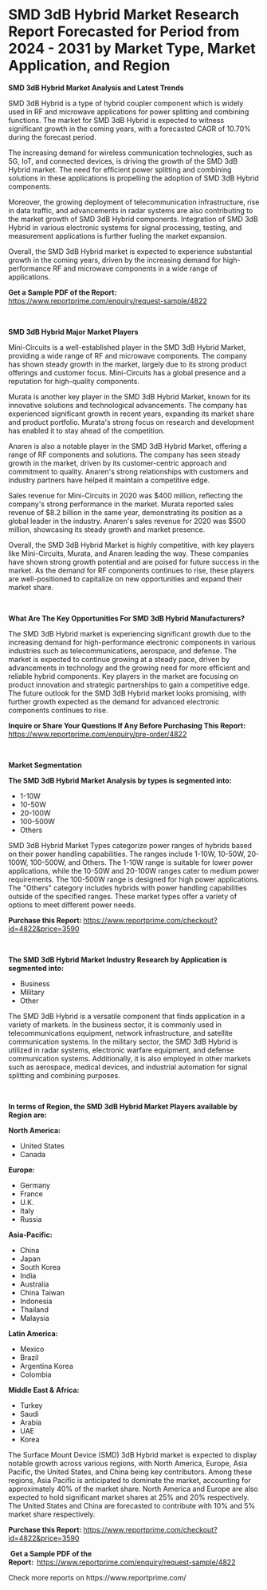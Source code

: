 <p><h1>SMD 3dB Hybrid Market Research Report Forecasted for Period from 2024 -  2031 by Market Type, Market Application, and Region</h1></p><p><strong>SMD 3dB Hybrid Market Analysis and Latest Trends</strong></p>
<p><p>SMD 3dB Hybrid is a type of hybrid coupler component which is widely used in RF and microwave applications for power splitting and combining functions. The market for SMD 3dB Hybrid is expected to witness significant growth in the coming years, with a forecasted CAGR of 10.70% during the forecast period.</p><p>The increasing demand for wireless communication technologies, such as 5G, IoT, and connected devices, is driving the growth of the SMD 3dB Hybrid market. The need for efficient power splitting and combining solutions in these applications is propelling the adoption of SMD 3dB Hybrid components.</p><p>Moreover, the growing deployment of telecommunication infrastructure, rise in data traffic, and advancements in radar systems are also contributing to the market growth of SMD 3dB Hybrid components. Integration of SMD 3dB Hybrid in various electronic systems for signal processing, testing, and measurement applications is further fueling the market expansion.</p><p>Overall, the SMD 3dB Hybrid market is expected to experience substantial growth in the coming years, driven by the increasing demand for high-performance RF and microwave components in a wide range of applications.</p></p>
<p><strong>Get a Sample PDF of the Report:&nbsp;</strong> <a href="https://www.reportprime.com/enquiry/request-sample/4822">https://www.reportprime.com/enquiry/request-sample/4822</a></p>
<p>&nbsp;</p>
<p><strong>SMD 3dB Hybrid Major Market Players</strong></p>
<p><p>Mini-Circuits is a well-established player in the SMD 3dB Hybrid Market, providing a wide range of RF and microwave components. The company has shown steady growth in the market, largely due to its strong product offerings and customer focus. Mini-Circuits has a global presence and a reputation for high-quality components.</p><p>Murata is another key player in the SMD 3dB Hybrid Market, known for its innovative solutions and technological advancements. The company has experienced significant growth in recent years, expanding its market share and product portfolio. Murata's strong focus on research and development has enabled it to stay ahead of the competition.</p><p>Anaren is also a notable player in the SMD 3dB Hybrid Market, offering a range of RF components and solutions. The company has seen steady growth in the market, driven by its customer-centric approach and commitment to quality. Anaren's strong relationships with customers and industry partners have helped it maintain a competitive edge.</p><p>Sales revenue for Mini-Circuits in 2020 was $400 million, reflecting the company's strong performance in the market. Murata reported sales revenue of $8.2 billion in the same year, demonstrating its position as a global leader in the industry. Anaren's sales revenue for 2020 was $500 million, showcasing its steady growth and market presence.</p><p>Overall, the SMD 3dB Hybrid Market is highly competitive, with key players like Mini-Circuits, Murata, and Anaren leading the way. These companies have shown strong growth potential and are poised for future success in the market. As the demand for RF components continues to rise, these players are well-positioned to capitalize on new opportunities and expand their market share.</p></p>
<p>&nbsp;</p>
<p><strong>What Are The Key Opportunities For SMD 3dB Hybrid Manufacturers?</strong></p>
<p><p>The SMD 3dB Hybrid market is experiencing significant growth due to the increasing demand for high-performance electronic components in various industries such as telecommunications, aerospace, and defense. The market is expected to continue growing at a steady pace, driven by advancements in technology and the growing need for more efficient and reliable hybrid components. Key players in the market are focusing on product innovation and strategic partnerships to gain a competitive edge. The future outlook for the SMD 3dB Hybrid market looks promising, with further growth expected as the demand for advanced electronic components continues to rise.</p></p>
<p><strong>Inquire or Share Your Questions If Any Before Purchasing This Report:</strong> <a href="https://www.reportprime.com/enquiry/pre-order/4822">https://www.reportprime.com/enquiry/pre-order/4822</a></p>
<p>&nbsp;</p>
<p><strong>Market Segmentation</strong></p>
<p><strong>The SMD 3dB Hybrid Market Analysis by types is segmented into:</strong></p>
<p><ul><li>1-10W</li><li>10-50W</li><li>20-100W</li><li>100-500W</li><li>Others</li></ul></p>
<p><p>SMD 3dB Hybrid Market Types categorize power ranges of hybrids based on their power handling capabilities. The ranges include 1-10W, 10-50W, 20-100W, 100-500W, and Others. The 1-10W range is suitable for lower power applications, while the 10-50W and 20-100W ranges cater to medium power requirements. The 100-500W range is designed for high power applications. The "Others" category includes hybrids with power handling capabilities outside of the specified ranges. These market types offer a variety of options to meet different power needs.</p></p>
<p><strong>Purchase this Report:&nbsp;</strong><a href="https://www.reportprime.com/checkout?id=4822&price=3590">https://www.reportprime.com/checkout?id=4822&price=3590</a></p>
<p>&nbsp;</p>
<p><strong>The SMD 3dB Hybrid Market Industry Research by Application is segmented into:</strong></p>
<p><ul><li>Business</li><li>Military</li><li>Other</li></ul></p>
<p><p>The SMD 3dB Hybrid is a versatile component that finds application in a variety of markets. In the business sector, it is commonly used in telecommunications equipment, network infrastructure, and satellite communication systems. In the military sector, the SMD 3dB Hybrid is utilized in radar systems, electronic warfare equipment, and defense communication systems. Additionally, it is also employed in other markets such as aerospace, medical devices, and industrial automation for signal splitting and combining purposes.</p></p>
<p>&nbsp;</p>
<p><strong>In terms of Region, the SMD 3dB Hybrid Market Players available by Region are:</strong></p>
<p>
    <p> <strong> North America: </strong>
        <ul>
            <li>United States</li>
            <li>Canada</li>
        </ul>
        </p> 
    <p> <strong> Europe: </strong>
        <ul>
            <li>Germany</li>
            <li>France</li>
            <li>U.K.</li>
            <li>Italy</li>
            <li>Russia</li>
        </ul>
        </p> 
    <p> <strong> Asia-Pacific: </strong>
        <ul>
            <li>China</li>
            <li>Japan</li>
            <li>South Korea</li>
            <li>India</li>
            <li>Australia</li>
            <li>China Taiwan</li>
            <li>Indonesia</li>
            <li>Thailand</li>
            <li>Malaysia</li>
        </ul>
        </p> 
    <p> <strong> Latin America: </strong>
        <ul>
            <li>Mexico</li>
            <li>Brazil</li>
            <li>Argentina Korea</li>
            <li>Colombia</li>
        </ul>
        </p> 
    <p> <strong> Middle East & Africa: </strong>
        <ul>
            <li>Turkey</li>
            <li>Saudi</li>
            <li>Arabia</li>
            <li>UAE</li>
            <li>Korea</li>
        </ul>
    </p>
    </p>
<p><p>The Surface Mount Device (SMD) 3dB Hybrid market is expected to display notable growth across various regions, with North America, Europe, Asia Pacific, the United States, and China being key contributors. Among these regions, Asia Pacific is anticipated to dominate the market, accounting for approximately 40% of the market share. North America and Europe are also expected to hold significant market shares at 25% and 20% respectively. The United States and China are forecasted to contribute with 10% and 5% market share respectively.</p></p>
<p><strong>Purchase this Report: </strong><a href="https://www.reportprime.com/checkout?id=4822&price=3590">https://www.reportprime.com/checkout?id=4822&price=3590</a></p>
<p>&nbsp;<strong>Get a Sample PDF of the Report:&nbsp;&nbsp;</strong><a href="https://www.reportprime.com/enquiry/request-sample/4822">https://www.reportprime.com/enquiry/request-sample/4822</a></p>
<p><strong></strong></p>
<p>Check more reports on https://www.reportprime.com/</p>